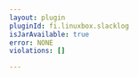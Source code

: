 ```yaml
---
layout: plugin
pluginId: fi.linuxbox.slacklog
isJarAvailable: true
error: NONE
violations: []

---
```


